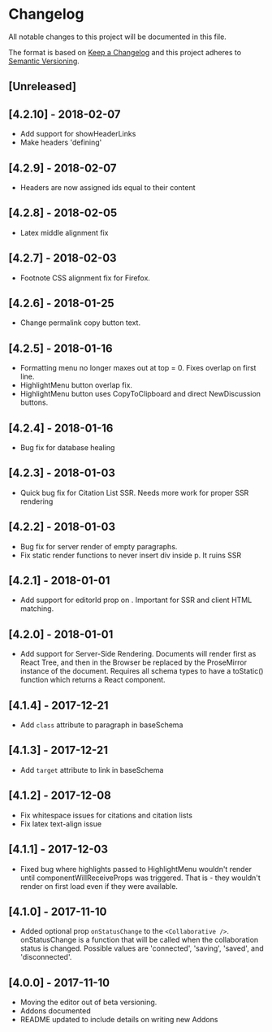 # Changelog
All notable changes to this project will be documented in this file.

The format is based on [Keep a Changelog](http://keepachangelog.com/en/1.0.0/)
and this project adheres to [Semantic Versioning](http://semver.org/spec/v2.0.0.html).

## [Unreleased]

## [4.2.10] - 2018-02-07
- Add support for showHeaderLinks
- Make headers 'defining'

## [4.2.9] - 2018-02-07
- Headers are now assigned ids equal to their content

## [4.2.8] - 2018-02-05
- Latex middle alignment fix

## [4.2.7] - 2018-02-03
- Footnote CSS alignment fix for Firefox.

## [4.2.6] - 2018-01-25
- Change permalink copy button text.

## [4.2.5] - 2018-01-16
- Formatting menu no longer maxes out at top = 0. Fixes overlap on first line.
- HighlightMenu button overlap fix.
- HighlightMenu button uses CopyToClipboard and direct NewDiscussion buttons.

## [4.2.4] - 2018-01-16
- Bug fix for database healing

## [4.2.3] - 2018-01-03
- Quick bug fix for Citation List SSR. Needs more work for proper SSR rendering

## [4.2.2] - 2018-01-03
- Bug fix for server render of empty paragraphs.
- Fix static render functions to never insert div inside p. It ruins SSR

## [4.2.1] - 2018-01-01
- Add support for editorId prop on <Editor>. Important for SSR and client HTML matching.

## [4.2.0] - 2018-01-01
- Add support for Server-Side Rendering. Documents will render first as React Tree, and then in the Browser be replaced by the ProseMirror instance of the document. Requires all schema types to have a toStatic() function which returns a React component.

## [4.1.4] - 2017-12-21
- Add `class` attribute to paragraph in baseSchema

## [4.1.3] - 2017-12-21
- Add `target` attribute to link in baseSchema

## [4.1.2] - 2017-12-08
- Fix whitespace issues for citations and citation lists
- Fix latex text-align issue

## [4.1.1] - 2017-12-03
- Fixed bug where highlights passed to HighlightMenu wouldn't render until componentWillReceiveProps was triggered. That is - they wouldn't render on first load even if they were available.

## [4.1.0] - 2017-11-10
- Added optional prop `onStatusChange` to the `<Collaborative />`. onStatusChange is a function that will be called when the collaboration status is changed. Possible values are 'connected', 'saving', 'saved', and 'disconnected'.

## [4.0.0] - 2017-11-10
- Moving the editor out of beta versioning.
- Addons documented
- README updated to include details on writing new Addons